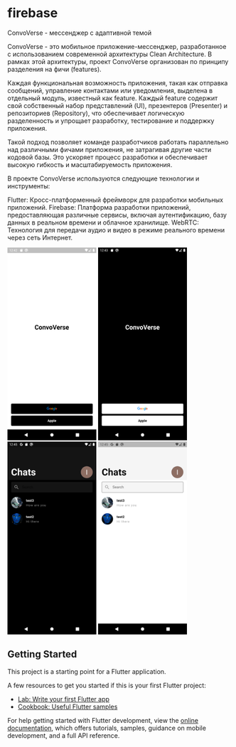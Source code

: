 # firebase

ConvoVerse - мессенджер с адаптивной темой

ConvoVerse - это мобильное приложение-мессенджер, разработанное с использованием современной архитектуры Clean Architecture. В рамках этой архитектуры, проект ConvoVerse организован по принципу разделения на фичи (features).

Каждая функциональная возможность приложения, такая как отправка сообщений, управление контактами или уведомления, выделена в отдельный модуль, известный как feature. Каждый feature содержит свой собственный набор представлений (UI), презентеров (Presenter) и репозиториев (Repository), что обеспечивает логическую разделенность и упрощает разработку, тестирование и поддержку приложения.

Такой подход позволяет команде разработчиков работать параллельно над различными фичами приложения, не затрагивая другие части кодовой базы. Это ускоряет процесс разработки и обеспечивает высокую гибкость и масштабируемость приложения.

В проекте ConvoVerse используются следующие технологии и инструменты:

Flutter: Кросс-платформенный фреймворк для разработки мобильных приложений.
Firebase: Платформа разработки приложений, предоставляющая различные сервисы, включая аутентификацию, базу данных в реальном времени и облачное хранилище.
WebRTC: Технология для передачи аудио и видео в режиме реального времени через сеть Интернет.

<p float="left">
<img src="Screenshot_1685882561.png" alt="screenshot" width="200"/>
<img src="Screenshot_1685882616.png" alt="screenshot" width="200"/>
<img src="Screenshot_1685882722.png" alt="screenshot" width="200"/>
<img src="Screenshot_1685882732.png" alt="screenshot" width="200"/>
</p>

## Getting Started

This project is a starting point for a Flutter application.

A few resources to get you started if this is your first Flutter project:

- [Lab: Write your first Flutter app](https://docs.flutter.dev/get-started/codelab)
- [Cookbook: Useful Flutter samples](https://docs.flutter.dev/cookbook)

For help getting started with Flutter development, view the
[online documentation](https://docs.flutter.dev/), which offers tutorials,
samples, guidance on mobile development, and a full API reference.
